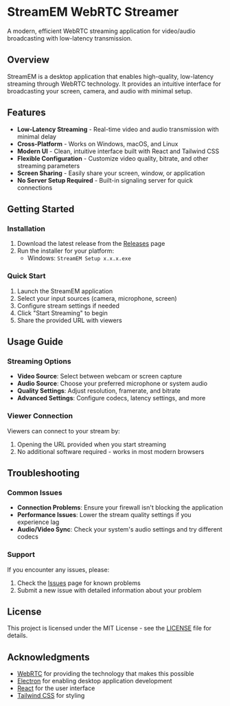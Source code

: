 # StreamEM WebRTC Streamer

A modern, efficient WebRTC streaming application for video/audio broadcasting with low-latency transmission.

## Overview

StreamEM is a desktop application that enables high-quality, low-latency streaming through WebRTC technology. It provides an intuitive interface for broadcasting your screen, camera, and audio with minimal setup.

## Features

- **Low-Latency Streaming** - Real-time video and audio transmission with minimal delay
- **Cross-Platform** - Works on Windows, macOS, and Linux
- **Modern UI** - Clean, intuitive interface built with React and Tailwind CSS
- **Flexible Configuration** - Customize video quality, bitrate, and other streaming parameters
- **Screen Sharing** - Easily share your screen, window, or application
- **No Server Setup Required** - Built-in signaling server for quick connections

## Getting Started

### Installation

1. Download the latest release from the [Releases](https://github.com/student9876/streamem-webrtc-streamer/releases) page
2. Run the installer for your platform:
   - Windows: `StreamEM Setup x.x.x.exe`
   <!-- - macOS: `StreamEM-x.x.x.dmg`
   - Linux: `StreamEM-x.x.x.AppImage` -->

### Quick Start

1. Launch the StreamEM application
2. Select your input sources (camera, microphone, screen)
3. Configure stream settings if needed
4. Click "Start Streaming" to begin
5. Share the provided URL with viewers

## Usage Guide

### Streaming Options

- **Video Source**: Select between webcam or screen capture
- **Audio Source**: Choose your preferred microphone or system audio
- **Quality Settings**: Adjust resolution, framerate, and bitrate
- **Advanced Settings**: Configure codecs, latency settings, and more

### Viewer Connection

Viewers can connect to your stream by:
1. Opening the URL provided when you start streaming
2. No additional software required - works in most modern browsers

## Troubleshooting

### Common Issues

- **Connection Problems**: Ensure your firewall isn't blocking the application
- **Performance Issues**: Lower the stream quality settings if you experience lag
- **Audio/Video Sync**: Check your system's audio settings and try different codecs

### Support

If you encounter any issues, please:
1. Check the [Issues](https://github.com/shouviksutar/streamem-webrtc-streamer/issues) page for known problems
2. Submit a new issue with detailed information about your problem

## License

This project is licensed under the MIT License - see the [LICENSE](LICENSE) file for details.

## Acknowledgments

- [WebRTC](https://webrtc.org/) for providing the technology that makes this possible
- [Electron](https://www.electronjs.org/) for enabling desktop application development
- [React](https://reactjs.org/) for the user interface
- [Tailwind CSS](https://tailwindcss.com/) for styling